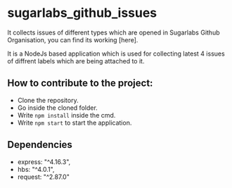 # sugarlabs_github_issues
It collects issues of different types which are opened in Sugarlabs Github Organisation, you can find its working [here].

It is a NodeJs based application which is used for collecting latest 4 issues of diffrent labels which are being attached to it.

## How to contribute to the project:
* Clone the repository.
* Go inside the cloned folder.
* Write `npm install` inside the cmd.
* Write `npm start` to start the application.

## Dependencies
 *  express: "^4.16.3",
 *  hbs: "^4.0.1",
 *  request: "^2.87.0"
